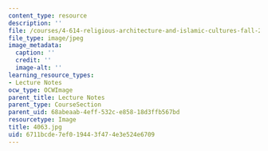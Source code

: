 ```yaml
---
content_type: resource
description: ''
file: /courses/4-614-religious-architecture-and-islamic-cultures-fall-2002/6711bcde7ef019443f474e3e524e6709_4063.jpg
file_type: image/jpeg
image_metadata:
  caption: ''
  credit: ''
  image-alt: ''
learning_resource_types:
- Lecture Notes
ocw_type: OCWImage
parent_title: Lecture Notes
parent_type: CourseSection
parent_uid: 68abeaab-4eff-532c-e858-18d3ffb567bd
resourcetype: Image
title: 4063.jpg
uid: 6711bcde-7ef0-1944-3f47-4e3e524e6709
---
```

